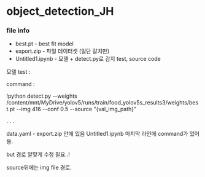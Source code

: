 # object_detection_JH


<h3> file info </h3>

- best.pt - best fit model
- export.zip - 파일 데이터셋 (일단 갈치만)
- Untitled1.ipynb - 모델 + detect.py로 감지 test, source code


모델 test :

command : </br>

!python detect.py --weights /content/mnt/MyDrive/yolov5/runs/train/food_yolov5s_results3/weights/best.pt --img 416 --conf 0.5 --source "{val_img_path}" </br>

.
.
.


data.yaml - export.zip 안에 있음
Untitled1.ipynb 마지막 라인에 command가 있어용.

but 경로 알맞게 수정 필요..! 

source뒤에는 img file 경로.